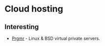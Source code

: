 # Cloud hosting
## Interesting
- [Prgmr](https://prgmr.com/xen/) - Linux & BSD virtual private servers.